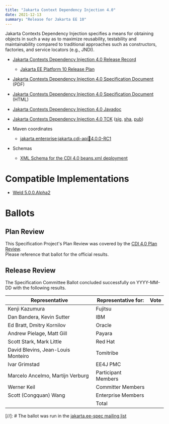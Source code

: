 ```yaml
---
title: "Jakarta Context Dependency Injection 4.0"
date: 2021-12-13
summary: "Release for Jakarta EE 10"
---
```


Jakarta Contexts Dependency Injection specifies a means for obtaining objects in such a way as to maximize reusability, testability and maintainability compared to traditional approaches such as constructors, factories, and service locators (e.g., JNDI).

* [Jakarta Contexts Dependency Injection 4.0 Release Record](https://projects.eclipse.org/projects/ee4j.cdi/releases/4.0)
  * [Jakarta EE Platform 10 Release Plan](https://eclipse-ee4j.github.io/jakartaee-platform/jakartaee10/JakartaEE10ReleasePlan)
* [Jakarta Contexts Dependency Injection 4.0 Specification Document](jakarta-cdi-spec-4.0.pdf) (PDF)
* [Jakarta Contexts Dependency Injection 4.0 Specification Document](jakarta-cdi-spec-4.0.html) (HTML)
* [Jakarta Contexts Dependency Injection 4.0 Javadoc](./apidocs)
* [Jakarta Contexts Dependency Injection 4.0 TCK](https://download.eclipse.org/ee4j/cdi/4.0/cdi-tck-4.0.0-RC1-dist.zip)
([sig](),
[sha](https://download.eclipse.org/ee4j/cdi/4.0/cdi-tck-4.0.0-RC1-dist.info),
[pub]())

* Maven coordinates
  * [jakarta.enterprise:jakarta.cdi-api:jar:4.0.0-RC1](https://search.maven.org/artifact/jakarta.enterprise/jakarta.enterprise.cdi-api/3.0.0/jar)

* Schemas
  * [XML Schema for the CDI 4.0 beans.xml deployment](https://jakarta.ee/xml/ns/jakartaee/beans_4_0.xsd)

# Compatible Implementations

* [Weld 5.0.0.Alpha2](https://weld.cdi-spec.org/download/)

# Ballots

## Plan Review

This Specification Project's Plan Review was covered by the [CDI 4.0 Plan Review](https://projects.eclipse.org/projects/ee4j.cdi/releases/4.0/plan).  
Please reference that ballot for the official results.


## Release Review

The Specification Committee Ballot concluded successfully on YYYY-MM-DD with the following results.

| Representative                                 | Representative for: | Vote |
|------------------------------------------------|---------------------|------|
| Kenji Kazumura                                 | Fujitsu             |    |
| Dan Bandera, Kevin Sutter                      | IBM                 |    |
| Ed Bratt, Dmitry Kornilov                      | Oracle              |    |
| Andrew Pielage, Matt Gill                      | Payara              |    |
| Scott Stark, Mark Little                       | Red Hat             |    |
| David Blevins, Jean-Louis Monteiro             | Tomitribe           |    |
| Ivar Grimstad                                  | EE4J PMC            |    |
| Marcelo Ancelmo, Martijn Verburg               | Participant Members |    |
| Werner Keil                                    | Committer Members   |    |
| Scott (Congquan) Wang                          | Enterprise Members  |    |
|                                                | Total               |    |

[//]: # The ballot was run in the [jakarta.ee-spec mailing list]()
